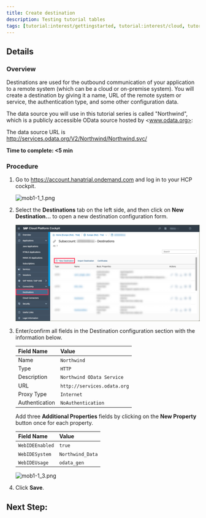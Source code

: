 ```yaml
---
title: Create destination
description: Testing tutorial tables
tags: [tutorial:interest/gettingstarted, tutorial:interest/cloud, tutorial:product/hcp, tutorial:technology/java]
---
```


## Details

### Overview
Destinations are used for the outbound communication of your application to a remote system (which can be a cloud or on-premise system). You will create a destination by giving it a name, URL of the remote system or service, the authentication type, and some other configuration data.

The data source you will use in this tutorial series is called "Northwind", which is a publicly accessible OData source hosted by <www.odata.org>:

The data source URL is <http://services.odata.org/V2/Northwind/Northwind.svc/>

**Time to complete: <5 min**

### Procedure

1. Go to <https://account.hanatrial.ondemand.com> and log in to your HCP cockpit.

    ![mob1-1_1.png](https://github.com/SAPDocuments/Tutorials/blob/master/tutorials/hcp-create-destination/mob1-1_1.png)
  
2. Select the **Destinations** tab on the left side, and then click on **New Destination…** to open a new destination configuration form.

    ![mob1-1_2.png](https://github.com/SAPDocuments/Tutorials/blob/master/tutorials/hcp-create-destination/mob1-1_2.png)

3. Enter/confirm all fields in the Destination configuration section with the information below.

    Field Name     | Value
    :------------- | :-------------
    Name           | `Northwind`
    Type           | `HTTP`
    Description    | `Northwind OData Service`
    URL            | `http://services.odata.org`
    Proxy Type     | `Internet`
    Authentication | `NoAuthentication`

    Add three **Additional Properties** fields by clicking on the **New Property** button once for each property.

    Field Name     | Value
    :------------- | :-------------
    `WebIDEEnabled`  | `true`
    `WebIDESystem`   | `Northwind_Data`
    `WebIDEUsage`    | `odata_gen`

    ![mob1-1_3.png](https://github.com/SAPDocuments/Tutorials/blob/master/tutorials/hcp-create-destination/mob1-1_3.png)
 
4. Click **Save**.

## Next Step:
